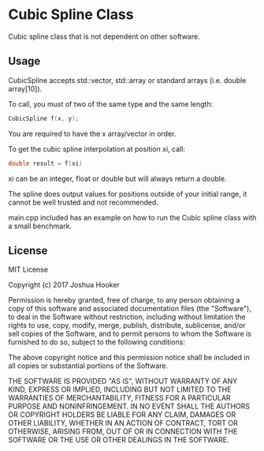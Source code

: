 # Cubic Spline Class
Cubic spline class that is not dependent on other software.

## Usage
CubicSpline accepts std::vector, std::array or standard arrays (i.e. double array[10]).

To call, you must of two of the same type and the same length:
```C++
CubicSpline f(x, y);
```

You are required to have the x array/vector in order.

To get the cubic spline interpolation at position xi, call:
```C++
double result = f(xi)
```
xi can be an integer, float or double but will always return a double.

The spline does output values for positions outside of your initial range, it cannot be well trusted and not recommended.

main.cpp included has an example on how to run the Cubic spline class with a small benchmark.

## License
MIT License

Copyright (c) 2017 Joshua Hooker

Permission is hereby granted, free of charge, to any person obtaining a copy
of this software and associated documentation files (the "Software"), to deal
in the Software without restriction, including without limitation the rights
to use, copy, modify, merge, publish, distribute, sublicense, and/or sell
copies of the Software, and to permit persons to whom the Software is
furnished to do so, subject to the following conditions:

The above copyright notice and this permission notice shall be included in all
copies or substantial portions of the Software.

THE SOFTWARE IS PROVIDED "AS IS", WITHOUT WARRANTY OF ANY KIND, EXPRESS OR
IMPLIED, INCLUDING BUT NOT LIMITED TO THE WARRANTIES OF MERCHANTABILITY,
FITNESS FOR A PARTICULAR PURPOSE AND NONINFRINGEMENT. IN NO EVENT SHALL THE
AUTHORS OR COPYRIGHT HOLDERS BE LIABLE FOR ANY CLAIM, DAMAGES OR OTHER
LIABILITY, WHETHER IN AN ACTION OF CONTRACT, TORT OR OTHERWISE, ARISING FROM,
OUT OF OR IN CONNECTION WITH THE SOFTWARE OR THE USE OR OTHER DEALINGS IN THE
SOFTWARE.